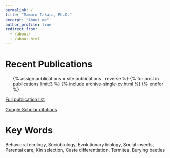 ```yaml
---
permalink: /
title: "Mamoru Takata, Ph.D."
excerpt: "About me"
author_profile: true
redirect_from: 
  - /about/
  - /about.html
---
```


# Recent Publications

   <ul>{% assign publications = site.publications | reverse %}
  {% for post in publications limit:3 %}
    {% include archive-single-cv.html %}
  {% endfor %}</ul>

[Full publication list](https://mamorutakata.github.io/cv/#publications) 

<a href="https://scholar.google.com/citations?user=1fHBRKMAAAAJ" target="_blank" rel="noopener noreferrer">Google Scholar citations</a>


# Key Words
Behavioral ecology, Sociobiology, Evolutionary biology, Social insects, Parental care, Kin selection, Caste differentiation, Termites, Burying beetles
